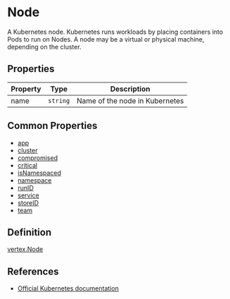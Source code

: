 # Node

A Kubernetes node. Kubernetes runs workloads by placing containers into Pods to run on Nodes. A node may be a virtual or physical machine, depending on the cluster.

## Properties

| Property | Type     | Description                    |
| -------- | -------- | ------------------------------ |
| name     | `string` | Name of the node in Kubernetes |

## Common Properties

+ [app](./common.md#ownership-information)
+ [cluster](./common.md#run-information)
+ [compromised](./common.md#risk-information)
+ [critical](./common.md#risk-information)
+ [isNamespaced](./common.md#namespace-information)
+ [namespace](./common.md#namespace-information)
+ [runID](./common.md#run-information)
+ [service](./common.md#ownership-information)
+ [storeID](./common.md#store-information)
+ [team](./common.md#ownership-information)

## Definition

[vertex.Node](https://github.com/DataDog/KubeHound/tree/main/pkg/kubehound/models/graph/node.go)

## References

+ [Official Kubernetes documentation](https://kubernetes.io/docs/concepts/architecture/nodes/) 
